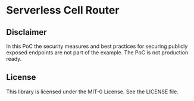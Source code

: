 # Serverless Cell Router

## Disclaimer 

In this PoC the security measures and best practices for securing publicly exposed endpoints are not part of the example. The PoC is not production ready. 


## License

This library is licensed under the MIT-0 License. See the LICENSE file.

